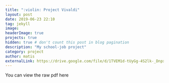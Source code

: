 ```yaml
---
title: ":violin: Project Vivaldi"
layout: post
date: 2019-06-23 22:10
tag: jekyll
image: 
headerImage: true
projects: true
hidden: true # don't count this post in blog pagination
description: "My school-job project"
category: project
author: matis
externalLink: https://drive.google.com/file/d/1TVEM1d-tUyGg-4S2lk-_DnpxBbq8Yd6p/view
---
```

You can view the raw pdf here
